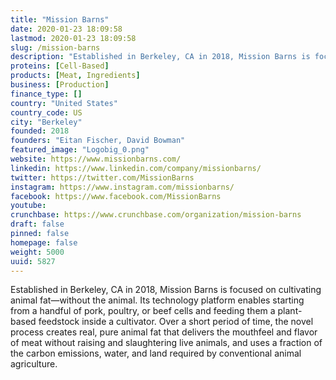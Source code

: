 ```yaml
---
title: "Mission Barns"
date: 2020-01-23 18:09:58
lastmod: 2020-01-23 18:09:58
slug: /mission-barns
description: "Established in Berkeley, CA in 2018, Mission Barns is focused on cultivating animal fat—without the animal. Its technology platform enables starting from a handful of pork, poultry, or beef cells and feeding them a plant-based feedstock inside a cultivator. Over a short period of time, the novel process creates real, pure animal fat that delivers the mouthfeel and flavor of meat without raising and slaughtering live animals, and uses a fraction of the carbon emissions, water, and land required by conventional animal agriculture."
proteins: [Cell-Based]
products: [Meat, Ingredients]
business: [Production]
finance_type: []
country: "United States"
country_code: US
city: "Berkeley"
founded: 2018
founders: "Eitan Fischer, David Bowman"
featured_image: "Logobig_0.png"
website: https://www.missionbarns.com/
linkedin: https://www.linkedin.com/company/missionbarns/
twitter: https://twitter.com/MissionBarns
instagram: https://www.instagram.com/missionbarns/
facebook: https://www.facebook.com/MissionBarns
youtube: 
crunchbase: https://www.crunchbase.com/organization/mission-barns
draft: false
pinned: false
homepage: false
weight: 5000
uuid: 5827
---
```

Established in Berkeley, CA in 2018, Mission Barns is focused on cultivating animal fat—without the animal. Its technology platform enables starting from a handful of pork, poultry, or beef cells and feeding them a plant-based feedstock inside a cultivator. Over a short period of time, the novel process creates real, pure animal fat that delivers the mouthfeel and flavor of meat without raising and slaughtering live animals, and uses a fraction of the carbon emissions, water, and land required by conventional animal agriculture.

